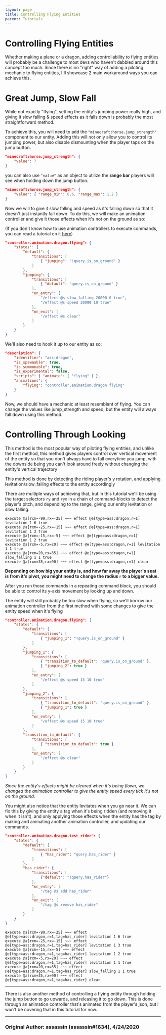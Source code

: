 ```yaml
---
layout: page
title: Controlling Flying Entities
parent: Tutorials
---
```


# Controlling Flying Entities

Whether making a plane or a dragon, adding controllability to flying entities will probably be a challenge to most devs who haven't dabbled around this concept too much. Since there is no "right" way of adding a piloting mechanic to flying entities, I'll showcase 2 main workaround ways you can achieve this.

# Great Jump, Slow Fall

While not exactly "flying", setting the entity's jumping power really high, and giving it slow falling & speed effects as it falls down is probably the most straightforward method.

To achieve this, you will need to add the `"minecraft:horse.jump_strength"` component to our entity. Adding this will not only allow you to control its jumping power, but also disable dismounting when the player taps on the jump button.

```json
"minecraft:horse.jump_strength": {
    "value": 7
}
```
you can also use `"value"` as an object to utilize the **range bar** players will see when holding down the jump button.
```json
"minecraft:horse.jump_strength": {
    "value": { "range_min": 0.6, "range_max": 1.2 }
}
```

Now we will to give it slow falling and speed as it's falling down so that it doesn't just instantly fall down. To do this, we will make an animation controller and give it those effects when it's not on the ground as so:

(If you don't know how to use animation controllers to execute commands, you can read a tutorial on it [here](https://wiki.bedrock.dev/docs/tutorials/entity_commands.html))
```json
"controller.animation.dragon.flying": {
	"states": {
		"default": {
			"transitions": [
                { "jumping": "!query.is_on_ground" }
            ]
		},
		"jumping": {
			"transitions": [
                { "default": "query.is_on_ground" }
            ],
			"on_entry": [
				"/effect @s slow_falling 20000 0 true",
				"/effect @s speed 20000 10 true"
			],
			"on_exit": [
                "/effect @s clear"
            ]
		}
	}
}
```
We'll also need to hook it up to our entity as so:
```json
"description": {
	"identifier": "ass:dragon",
	"is_spawnable": true,
	"is_summonable": true,
	"is_experimental": false,
	"scripts": { "animate": [ "flying" ] },
	"animations": {
		"flying": "controller.animation.dragon.flying"
	}
}
```
Now, we should have a mechanic at least resemblant of flying. You can change the values like jump_strength and speed, but the entity will always fall down using this method.

# Controlling Through Looking

This method is the most popular way of piloting flying entities, and unlike the first method, this method gives players control over vertical movement of the entity so that you don't always have to fall everytime you jump, with the downside being you can't look around freely without changing the entity's vertical trajectory

This method is done by detecting the riding player's y rotation, and applying levitation/slow_falling effects to the entity accordingly

There are multiple ways of achieving that, but in this tutorial we'll be using the target selectors `ry` and `rym` in a chain of command-blocks to detect the player's pitch, and depending to the range, giving our entity levitation or slow falling.

```
execute @a[rxm=-90,rx=-25] ~~~ effect @e[type=ass:dragon,r=1] levitation 1 6 true
execute @a[rxm=-25,rx=-15] ~~~ effect @e[type=ass:dragon,r=1] levitation 1 3 true
execute @a[rxm=-15,rx=-5] ~~~ effect @e[type=ass:dragon,r=1] levitation 1 2 true
execute @a[rxm=-5,rx=20] ~~~ effect @e[type=ass:dragon,r=1] levitation 1 1 true
execute @a[rxm=20,rx=35] ~~~ effect @e[type=ass:dragon,r=1] slow_falling 1 1 true
execute @a[rxm=35,rx=90] ~~~ effect @e[type=ass:dragon,r=1] clear
```
**Depending on how big your entity is, and how far away the player's seat is from it's pivot, you might need to change the radius `r` to a bigger value.**

After you run those commands in a repeating command block, you should be able to control its y-axis movement by looking up and down.

The entity will still probably be too slow when flying, so we'll borrow our animation controller from the first method with some changes to give the entity speed when it's flying
```json
"controller.animation.dragon.flying": {
	"states": {
		"default": {
			"transitions": [
                { "jumping_1": "!query.is_on_ground" }
            ]
		},
		"jumping_1": {
			"transitions": [
                { "transition_to_default": "query.is_on_ground" },
                { "jumping_2": true }
            ],
			"on_entry": [
                "/effect @s speed 15 10 true"
            ]
		},
		"jumping_2": {
			"transitions": [
                { "transition_to_default": "query.is_on_ground" },
                { "jumping_1": true }
            ],
			"on_entry": [
                "/effect @s speed 15 10 true"
            ]
		},
		"transition_to_default": {
			"transitions": [
                { "transition_to_default": true }
            ],
			"on_entry": [
                "/effect @s clear"
            ]
		}
	}
}
```
*Since the entity's effects might be cleared when it's being flown, we changed the animation controller to give the entity speed every tick it's not on the ground.*

You might also notice that the entity levitates when you go near it. We can fix this by giving the entity a tag when it's being ridden (and removing it when it isn't), and only applying those effects when the entity has the tag by making and animating another animation controller, and updating our commands.

```json
"controller.animation.dragon.test_rider": {
	"states": {
		"default": {
			"transitions": [
                { "has_rider": "query.has_rider" }
            ]
		},
		"has_rider": {
			"transitions": [
                {"default": "!query.has_rider"}
            ],
			"on_entry": [
				"/tag @s add has_rider"
			],
            "on_exit": [
                "/tag @s remove has_rider"
            ]
		}
	}
}
```

```
execute @a[rxm=-90,rx=-25] ~~~ effect @e[type=ass:dragon,r=1,tag=has_rider] levitation 1 6 true
execute @a[rxm=-25,rx=-15] ~~~ effect @e[type=ass:dragon,r=1,tag=has_rider] levitation 1 3 true
execute @a[rxm=-15,rx=-5] ~~~ effect @e[type=ass:dragon,r=1,tag=has_rider] levitation 1 2 true
execute @a[rxm=-5,rx=20] ~~~ effect @e[type=ass:dragon,r=1,tag=has_rider] levitation 1 1 true
execute @a[rxm=20,rx=35] ~~~ effect @e[type=ass:dragon,r=1,tag=has_rider] slow_falling 1 1 true
execute @a[rxm=35,rx=90] ~~~ effect @e[type=ass:dragon,r=1,tag=has_rider] clear
```
---
There is also another method of controlling a flying entity through holding the jump button to go upwards, and releasing it to go down. This is done through an animation controller that's animated from the player's json, but I won't be covering that in this tutorial for now.

---
### **Original Author:** assassin (assassin#1634), 4/24/2020